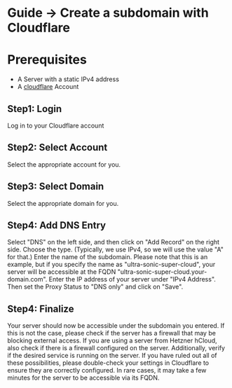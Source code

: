 # Guide -> Create a subdomain with Cloudflare

# Prerequisites
- A Server with a static IPv4 address
- A [cloudflare] Account
## Step1: Login
Log in to your Cloudflare account
## Step2: Select Account
Select the appropriate account for you.
## Step3: Select Domain
Select the appropriate domain for you.
## Step4: Add DNS Entry
Select "DNS" on the left side, and then click on "Add Record" on the right side. Choose the type. (Typically, we use IPv4, so we will use the value "A" for that.) Enter the name of the subdomain. Please note that this is an example, but if you specify the name as "ultra-sonic-super-cloud", your server will be accessible at the FQDN "ultra-sonic-super-cloud.your-domain.com". Enter the IP address of your server under "IPv4 Address". Then set the Proxy Status to "DNS only" and click on "Save".
## Step4: Finalize
Your server should now be accessible under the subdomain you entered. If this is not the case, please check if the server has a firewall that may be blocking external access. If you are using a server from Hetzner hCloud, also check if there is a firewall configured on the server. Additionally, verify if the desired service is running on the server. If you have ruled out all of these possibilities, please double-check your settings in Cloudflare to ensure they are correctly configured. In rare cases, it may take a few minutes for the server to be accessible via its FQDN.

[cloudflare]: https://dash.cloudflare.com/login